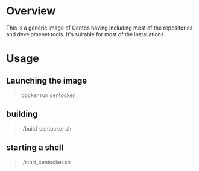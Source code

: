 # Overview

This is a generic image of Centos having including most of the repositories and develpmenet tools. It's suitable for most of the installations

# Usage

## Launching the image
> docker run centocker

## building 
> ./build_centocker.sh

## starting a shell

> ./start_centocker.sh